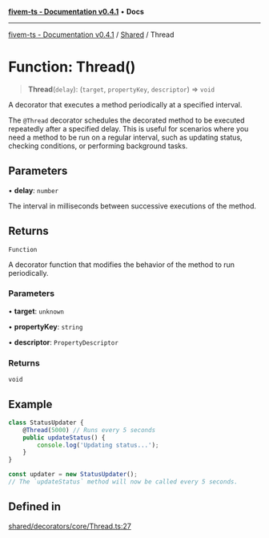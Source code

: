 [**fivem-ts - Documentation v0.4.1**](../../../README.md) • **Docs**

***

[fivem-ts - Documentation v0.4.1](../../../README.md) / [Shared](../README.md) / Thread

# Function: Thread()

> **Thread**(`delay`): (`target`, `propertyKey`, `descriptor`) => `void`

A decorator that executes a method periodically at a specified interval.

The `@Thread` decorator schedules the decorated method to be executed repeatedly after a specified delay.
This is useful for scenarios where you need a method to be run on a regular interval, such as updating
status, checking conditions, or performing background tasks.

## Parameters

• **delay**: `number`

The interval in milliseconds between successive executions of the method.

## Returns

`Function`

A decorator function that modifies the behavior of the method to run periodically.

### Parameters

• **target**: `unknown`

• **propertyKey**: `string`

• **descriptor**: `PropertyDescriptor`

### Returns

`void`

## Example

```ts
class StatusUpdater {
    @Thread(5000) // Runs every 5 seconds
    public updateStatus() {
        console.log('Updating status...');
    }
}

const updater = new StatusUpdater();
// The `updateStatus` method will now be called every 5 seconds.
```

## Defined in

[shared/decorators/core/Thread.ts:27](https://github.com/Purpose-Dev/fivem-ts/blob/main/src/shared/decorators/core/Thread.ts#L27)
